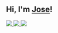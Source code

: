 ## Hi, I'm <a href="https://www.linkedin.com/in/josegarciarodriguez/" target="_blank">Jose</a>!

<!--
<br>

![Top Langs](https://github-readme-stats.vercel.app/api/top-langs/?username=m4n50n&layout=compact)

<br>
[![m4n50n's github stats](https://github-readme-stats.vercel.app/api?username=m4n50n&include_all_commits=true&count_private=true&show_icons=true&line_height=20&title_color=FFFFFF&icon_color=FFFFFF&text_color=FFFFFF&bg_color=0D1117)](https://github.com/m4n50n/github-readme-stats)
-->

<a href="https://badges.pufler.dev">
  <img src="https://badges.pufler.dev/visits/m4n50n/m4n50n?style=flat-square&color=black&logo=github">
</a>
<a href="https://badges.pufler.dev">
  <img src="https://badges.pufler.dev/years/m4n50n?style=flat-square&color=black&logo=github">
</a>
<a href="https://badges.pufler.dev">
  <img src="https://badges.pufler.dev/repos/m4n50n?style=flat-square&color=black&logo=github">
</a>


